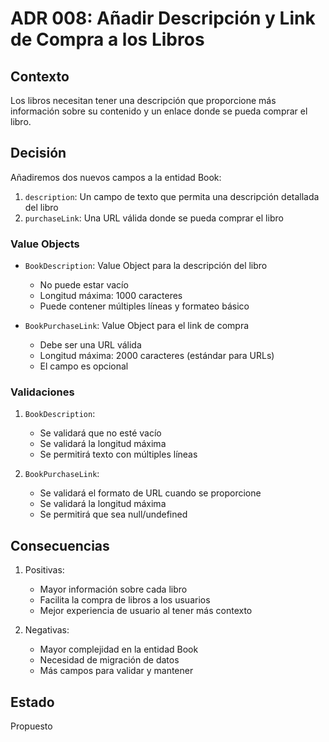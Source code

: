# ADR 008: Añadir Descripción y Link de Compra a los Libros

## Contexto
Los libros necesitan tener una descripción que proporcione más información sobre su contenido y un enlace donde se pueda comprar el libro.

## Decisión
Añadiremos dos nuevos campos a la entidad Book:
1. `description`: Un campo de texto que permita una descripción detallada del libro
2. `purchaseLink`: Una URL válida donde se pueda comprar el libro

### Value Objects
- `BookDescription`: Value Object para la descripción del libro
  - No puede estar vacío
  - Longitud máxima: 1000 caracteres
  - Puede contener múltiples líneas y formateo básico

- `BookPurchaseLink`: Value Object para el link de compra
  - Debe ser una URL válida
  - Longitud máxima: 2000 caracteres (estándar para URLs)
  - El campo es opcional

### Validaciones
1. `BookDescription`:
   - Se validará que no esté vacío
   - Se validará la longitud máxima
   - Se permitirá texto con múltiples líneas

2. `BookPurchaseLink`:
   - Se validará el formato de URL cuando se proporcione
   - Se validará la longitud máxima
   - Se permitirá que sea null/undefined

## Consecuencias
1. Positivas:
   - Mayor información sobre cada libro
   - Facilita la compra de libros a los usuarios
   - Mejor experiencia de usuario al tener más contexto

2. Negativas:
   - Mayor complejidad en la entidad Book
   - Necesidad de migración de datos
   - Más campos para validar y mantener

## Estado
Propuesto
